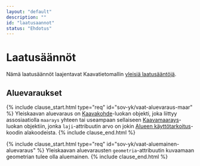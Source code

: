```yaml
---
layout: "default"
description: ""
id: "laatusaannot"
status: "Ehdotus"
---
```

# Laatusäännöt
Nämä laatusäännöt laajentavat Kaavatietomallin [yleisiä laatusääntöjä](../../looginenmalli/laatusaannot.html).

## Aluevaraukset

{% include clause_start.html type="req" id="sov-yk/vaat-aluevaraus-maar" %}
Yleiskaavan aluevaraus on [Kaavakohde](dokumentaatio/#kaavakohde)-luokan objekti, joka liittyy assosiaatiolla ```maarays``` yhteen tai useampaan sellaiseen [Kaavamaarays](dokumentaatio/#kaavamaarays)-luokan objektiin, jonka ```laji```-attribuutin arvo on jokin [Alueen käyttötarkoitus](http://uri.suomi.fi/codelist/rytj/RY_KaavamaaraysLaji_YK/code/01)-koodin alakoodeista.
{% include clause_end.html %}

{% include clause_start.html type="req" id="sov-yk/vaat-aluemainen-aluevaraus" %}
Yleiskaavan aluevarausten ```geometria```-attribuutin kuvaamaan geometrian tulee olla aluemainen.
{% include clause_end.html %}
